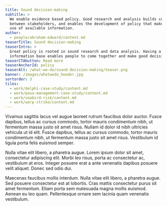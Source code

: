 ```yaml
---
title: Sound decision-making
subtitle: >
  We enable evidence based policy. Good research and analysis builds consensus
  between stakeholders, and enables the development of policy that makes best
  use of available information.
author:
  - people/abraham-edward/content.md
teaserTitle: Sound decision-making
teaserIntro: >
  Great policy is rooted in sound research and data analysis. Having a trusted
  information base enables people to come together and make good decisions.
teaserCTAbutton: Read more
teaserAnchorId: policy
teaserAlt: /what-we-do/sound-decision-making/teaser.png
banner: /images/whatwedo_header.jpg
sortorder: 3
tiles:
  - work/delphi-case-study/content.md
  - work/paua-management-case-study/content.md
  - work/seabird-risk/content.md
  - work/warp-strike/content.md
---
```


Vivamus sagittis lacus vel augue laoreet rutrum faucibus dolor auctor. Fusce dapibus, tellus ac cursus commodo, tortor mauris condimentum nibh, ut fermentum massa justo sit amet risus. Nullam id dolor id nibh ultricies vehicula ut id elit. Fusce dapibus, tellus ac cursus commodo, tortor mauris condimentum nibh, ut fermentum massa justo sit amet risus. Vestibulum id ligula porta felis euismod semper.

Nulla vitae elit libero, a pharetra augue. Lorem ipsum dolor sit amet, consectetur adipiscing elit. Morbi leo risus, porta ac consectetur ac, vestibulum at eros. Integer posuere erat a ante venenatis dapibus posuere velit aliquet. Donec sed odio dui.

Maecenas faucibus mollis interdum. Nulla vitae elit libero, a pharetra augue. Sed posuere consectetur est at lobortis. Cras mattis consectetur purus sit amet fermentum. Etiam porta sem malesuada magna mollis euismod. Aenean eu leo quam. Pellentesque ornare sem lacinia quam venenatis vestibulum.
